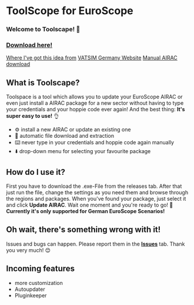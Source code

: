 
# ToolScope for EuroScope
### Welcome to Toolscape! :wave:
### [Download here!](https://github.com/saugstauberr/ToolScope-for-EuroScope/releases)
[Where I've got this idea from](https://board.vatsim-germany.org/threads/tool-powershell-script-fuer-airac-update-mit-erhaltung-eigener-einstellungen.69729/page-2)
[VATSIM Germany Website](https://vatsim-germany.org/)
[Manual AIRAC download](http://files.aero-nav.com/EDXX)

## What is Toolscape?
Toolspace is a tool which allows you to update your EuroScope AIRAC or even just install a AIRAC package for a new sector without having to type your credentials and your hoppie code ever again! 
And the best thing: **It's super easy to use!** 👌

- ⚙️ install a new AIRAC or update an existing one
- 🔄️ automatic file download and extraction
- ⌨️ never type in your credentials and hoppie code again manually
- ⬇️ drop-down menu for selecting your favourite package

## How do I use it?
First you have to download the .exe-File from the releases tab. After that just run the file, change the settings as you need them and browse through the regions and packages. When you've found your package, just select it and click **Update AIRAC**.
Wait one moment and you're ready to go! 🥳
**Currently it's only supported for German EuroScope Scenarios!**

## Oh wait, there's something wrong with it!
Issues and bugs can happen. Please report them in the [**Issues**](https://github.com/saugstauberr/ToolScope-for-EuroScope/issues) tab. Thank you very much! 😊

## Incoming features
- more customization
- Autoupdater
- Pluginkeeper
